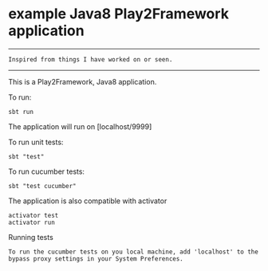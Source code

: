 # example Java8 Play2Framework application

---

`Inspired from things I have worked on or seen.`

---

This is a Play2Framework, Java8 application.

To run:

    sbt run 
    
The application will run on [localhost/9999]

To run unit tests:

    sbt "test"
   
To run cucumber tests:

    sbt "test cucumber"
    
The application is also compatible with activator

    activator test
    activator run
    
Running tests
   
    To run the cucumber tests on you local machine, add 'localhost' to the bypass proxy settings in your System Preferences.
    